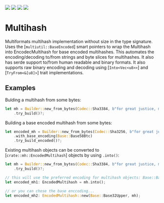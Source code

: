 [![](https://img.shields.io/badge/made%20by-Cryptid%20Technologies-gold.svg?style=flat-square)][CRYPTID]
[![](https://img.shields.io/badge/project-provenance-purple.svg?style=flat-square)][PROVENANCE]
[![](https://img.shields.io/badge/project-multiformats-blue.svg?style=flat-square)][MULTIFORMATS]
![](https://github.com/cryptidtech/multihash/actions/workflows/rust.yml/badge.svg)

# Multihash

Multiformats multihash implementation without size in the type signature. Uses
the [`multiutil::BaseEncoded`] smart pointers to wrap the Multihash into
EncodecMultihash for base encoded multihashes. This automates the
encoding/decoding to/from strings and byte slices for multihashes. It also has
serde support to/from human readable and binary formats. It also supports raw
binary encoding and decoding using [`Into<Vec<u8>>`] and [`TryFrom<&[u8]>`]
trait implementations.

## Examples

Bulding a multihash from some bytes:

```rust
let mh = Builder::new_from_bytes(Codec::Sha3384, b"for great justice, move every zig!")?
    .try_build()?;
```

Building a base encoded multihash from some bytes:

```rust
let encoded_mh = Builder::new_from_bytes(Codec::Sha3256, b"for great justice, move every zig!")?
    .with_base_encoding(Base::Base58Btc)
    .try_build_encoded()?;
```

Existing multihash objects can be converted to [`crate::mh::EncodedMultihash`]
objects by using `.into()`:

```rust
let mh = Builder::new_from_bytes(Codec::Sha3384, b"for great justice, move every zig!")?
    .try_build()?;

// this will use the preferred encoding for multihash objects: Base::Base16Lower
let encoded_mh1: EncodedMultihash = mh.into();

// or you can chose the base enccoding...
let encoded_mh2: EncodedMultihash::new(Base::Base32Upper, mh);
```

[CRYPTID]: https://cryptid.tech/
[PROVENANCE]: https://github.com/cryptidtech/provenance-specifications/
[MULTIFORMATS]: https://github.com/multiformats/multiformats/
